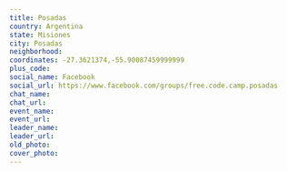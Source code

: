 ```yaml
---
title: Posadas
country: Argentina
state: Misiones
city: Posadas
neighborhood: 
coordinates: -27.3621374,-55.90087459999999
plus_code:
social_name: Facebook
social_url: https://www.facebook.com/groups/free.code.camp.posadas
chat_name:
chat_url:
event_name:
event_url:
leader_name:
leader_url:
old_photo: 
cover_photo:
---
```

